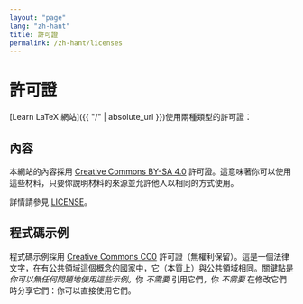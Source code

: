 ```yaml
---
layout: "page"
lang: "zh-hant"
title: 許可證
permalink: /zh-hant/licenses
---
```


# 許可證

[Learn LaTeX 網站]({{ "/" | absolute_url }})使用兩種類型的許可證：

## 內容

本網站的內容採用 [Creative Commons BY-SA 4.0](https://creativecommons.org/licenses/by-sa/4.0/deed.zh) 許可證。這意味著你可以使用這些材料，只要你說明材料的來源並允許他人以相同的方式使用。

詳情請參見 [LICENSE](../LICENSE)。

## 程式碼示例

程式碼示例採用 [Creative Commons CC0](https://creativecommons.org/publicdomain/zero/1.0/deed.zh) 許可證（無權利保留）。這是一個法律文字，在有公共領域這個概念的國家中，它（本質上）與公共領域相同。關鍵點是 _你可以無任何問題地使用這些示例_。你 _不需要_ 引用它們，你 _不需要_ 在修改它們時分享它們：你可以直接使用它們。
